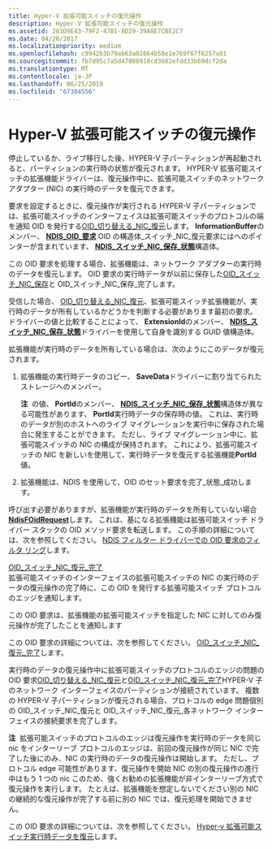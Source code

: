 ```yaml
---
title: Hyper-V 拡張可能スイッチの復元操作
description: Hyper-V 拡張可能スイッチの復元操作
ms.assetid: 283D9E43-79F2-47B1-8D29-39A8E7CBE2C7
ms.date: 04/20/2017
ms.localizationpriority: medium
ms.openlocfilehash: c9942b3b79ab63a02664b58e1e769f67f6257a01
ms.sourcegitcommit: fb7d95c7a5d47860918cd3602efdd33b69dcf2da
ms.translationtype: MT
ms.contentlocale: ja-JP
ms.lasthandoff: 06/25/2019
ms.locfileid: "67384556"
---
```

# <a name="hyper-v-extensible-switch-restore-operations"></a>Hyper-V 拡張可能スイッチの復元操作


停止しているか、ライブ移行した後、HYPER-V 子パーティションが再起動されると、パーティションの実行時の状態が復元されます。 HYPER-V 拡張可能スイッチの拡張機能ドライバーは、復元操作中に、拡張可能スイッチのネットワーク アダプター (NIC) の実行時のデータを復元できます。

要求を設定するときに、復元操作が実行される HYPER-V 子パーティションでは、拡張可能スイッチのインターフェイスは拡張可能スイッチのプロトコルの端を通知 OID を発行する[OID\_切り替える\_NIC\_復元](https://docs.microsoft.com/windows-hardware/drivers/network/oid-switch-nic-save)します。 **InformationBuffer**のメンバー、 [ **NDIS\_OID\_要求**](https://docs.microsoft.com/windows-hardware/drivers/ddi/content/ndis/ns-ndis-_ndis_oid_request) OID の構造体\_スイッチ\_NIC\_復元要求にはへのポインターが含まれています、 [ **NDIS\_スイッチ\_NIC\_保存\_状態**](https://docs.microsoft.com/windows-hardware/drivers/ddi/content/ntddndis/ns-ntddndis-_ndis_switch_nic_save_state)構造体。

この OID 要求を処理する場合、拡張機能は、ネットワーク アダプターの実行時のデータを復元します。 OID 要求の実行時データが以前に保存した[OID\_スイッチ\_NIC\_保存](https://docs.microsoft.com/windows-hardware/drivers/network/oid-switch-nic-save)と OID\_スイッチ\_NIC\_保存\_完了します。

受信した場合、 [OID\_切り替える\_NIC\_復元](https://docs.microsoft.com/windows-hardware/drivers/network/oid-switch-nic-restore)、拡張可能スイッチ拡張機能が、実行時のデータが所有しているかどうかを判断する必要があります最初の要求。 ドライバーの値と比較することによって、 **ExtensionId**のメンバー、 [ **NDIS\_スイッチ\_NIC\_保存\_状態**](https://docs.microsoft.com/windows-hardware/drivers/ddi/content/ntddndis/ns-ntddndis-_ndis_switch_nic_save_state)ドライバーを使用して自身を識別する GUID 値構造体。

拡張機能が実行時のデータを所有している場合は、次のようにこのデータが復元されます。

1.  拡張機能の実行時データのコピー、 **SaveData**ドライバーに割り当てられたストレージへのメンバー。

    **注**  の値、 **PortId**のメンバー、 [ **NDIS\_スイッチ\_NIC\_保存\_状態**](https://docs.microsoft.com/windows-hardware/drivers/ddi/content/ntddndis/ns-ntddndis-_ndis_switch_nic_save_state)構造体が異なる可能性があります、 **PortId**実行時データの保存時の値。 これは、実行時のデータが別のホストへのライブ マイグレーションを実行中に保存された場合に発生することができます。 ただし、ライブ マイグレーション中に、拡張可能スイッチの NIC の構成が保持されます。 これにより、拡張可能スイッチの NIC を新しいを使用して、実行時データを復元する拡張機能**PortId**値。

     

2.  拡張機能は、NDIS を使用して、OID のセット要求を完了\_状態\_成功します。

呼び出す必要がありますが、拡張機能が実行時のデータを所有していない場合[ **NdisFOidRequest**](https://docs.microsoft.com/windows-hardware/drivers/ddi/content/ndis/nf-ndis-ndisfoidrequest)します。 これは、基になる拡張機能は拡張可能スイッチ ドライバー スタックの OID メソッド要求を転送します。 この手順の詳細については、次を参照してください。 [NDIS フィルター ドライバーでの OID 要求のフィルタ リング](filtering-oid-requests-in-an-ndis-filter-driver.md)します。

<a href="" id="oid-switch-nic-restore-complete"></a>[OID\_スイッチ\_NIC\_復元\_完了](https://docs.microsoft.com/windows-hardware/drivers/network/oid-switch-nic-restore-complete)  
拡張可能スイッチのインターフェイスの拡張可能スイッチの NIC の実行時のデータの復元操作の完了時に、この OID を発行する拡張可能スイッチ プロトコルのエッジを通知します。

この OID 要求は、拡張機能の拡張可能スイッチを指定した NIC に対してのみ復元操作が完了したことを通知します

この OID 要求の詳細については、次を参照してください。 [OID\_スイッチ\_NIC\_復元\_完了](https://docs.microsoft.com/windows-hardware/drivers/network/oid-switch-nic-restore-complete)します。

実行時のデータの復元操作中に拡張可能スイッチのプロトコルのエッジの問題の OID 要求[OID\_切り替える\_NIC\_復元](https://docs.microsoft.com/windows-hardware/drivers/network/oid-switch-nic-restore)と[OID\_スイッチ\_NIC\_復元\_完了](https://docs.microsoft.com/windows-hardware/drivers/network/oid-switch-nic-restore-complete)HYPER-V 子のネットワーク インターフェイスのパーティションが接続されています。 複数の HYPER-V 子パーティションが復元される場合、プロトコルの edge 問題個別の OID\_スイッチ\_NIC\_復元と OID\_スイッチ\_NIC\_復元\_各ネットワーク インターフェイスの接続要求を完了します。

**注**  拡張可能スイッチのプロトコルのエッジは復元操作を実行時のデータを同じ nic をインターリーブ プロトコルのエッジは、前回の復元操作が同じ NIC で完了した後にのみ、NIC の実行時のデータの復元操作は開始します。 ただし、プロトコル edge 可能性があります、復元操作を開始 NIC の別の復元操作の進行中はもう 1 つの nic このため、強くお勧めの拡張機能が非インターリーブ方式で復元操作を実行します。 たとえば、拡張機能を想定しないでください別の NIC の継続的な復元操作が完了する前に別の NIC では、復元処理を開始できません。

 

この OID 要求の詳細については、次を参照してください。 [Hyper-v 拡張可能スイッチ実行時データを復元](restoring-hyper-v-extensible-switch-run-time-data.md)します。

 

 





